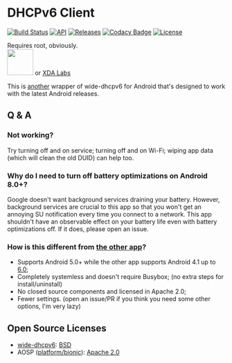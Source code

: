 # DHCPv6 Client

[![Build Status](https://api.travis-ci.org/Mygod/DHCPv6-Client-Android.svg)](https://travis-ci.org/Mygod/DHCPv6-Client-Android)
[![API](https://img.shields.io/badge/API-21%2B-brightgreen.svg?style=flat)](https://android-arsenal.com/api?level=21)
[![Releases](https://img.shields.io/github/downloads/Mygod/DHCPv6-Client-Android/total.svg)](https://github.com/Mygod/DHCPv6-Client-Android/releases)
[![Codacy Badge](https://api.codacy.com/project/badge/Grade/665184d6cb6d446680c5ec56680c59ce)](https://www.codacy.com/app/Mygod/DHCPv6-Client-Android?utm_source=github.com&amp;utm_medium=referral&amp;utm_content=Mygod/DHCPv6-Client-Android&amp;utm_campaign=Badge_Grade)
[![License](https://img.shields.io/badge/License-Apache%202.0-blue.svg)](https://opensource.org/licenses/Apache-2.0)

Requires root, obviously.  
<a href="https://play.google.com/store/apps/details?id=be.mygod.dhcpv6client" target="_blank"><img src="https://play.google.com/intl/en_us/badges/images/generic/en-play-badge.png" height="60"></a>
or <a href="https://labs.xda-developers.com/store/app/be.mygod.dhcpv6client" target="_blank">XDA Labs</a>

This is [another](https://github.com/realmar/DHCPv6-Client-Android) wrapper of wide-dhcpv6 for Android that's designed
 to work with the latest Android releases.


## Q & A

### Not working?

Try turning off and on service; turning off and on Wi-Fi; wiping app data (which will clean the old DUID) can help too.

### Why do I need to turn off battery optimizations on Android 8.0+?

Google doesn't want background services draining your battery. However, background services are crucial to this app so that you won't
 get an annoying SU notification every time you connect to a network. This app shouldn't have an observable effect on your battery life
 even with battery optimizations off. If it does, please open an issue.

### How is this different from [the other app](https://github.com/realmar/DHCPv6-Client-Android)?

* Supports Android 5.0+ while the other app supports Android 4.1 up to [6.0](https://github.com/realmar/DHCPv6-Client-Android/issues/8);
* Completely systemless and doesn't require Busybox; (no extra steps for install/uninstall)
* No closed source components and licensed in Apache 2.0;
* Fewer settings. (open an issue/PR if you think you need some other options, I'm very lazy)


## Open Source Licenses

* [wide-dhcpv6](https://github.com/Mygod/wide-dhcpv6): [BSD](https://sourceforge.net/projects/wide-dhcpv6/)
* AOSP ([platform/bionic](https://android.googlesource.com/platform/bionic/+/68d0150221eb505a576f6ad5ca1f367b4ce547a0)): [Apache 2.0](https://source.android.com/setup/start/licenses#android-open-source-project-license)
